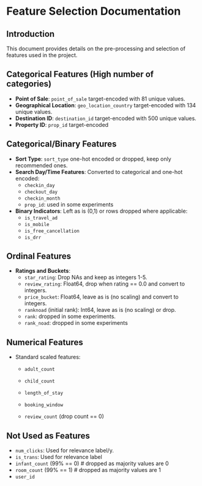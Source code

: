
# Feature Selection Documentation

## Introduction
This document provides details on the pre-processing and selection of features used in the project.

## Categorical Features (High number of categories)
- **Point of Sale**: `point_of_sale` target-encoded with 81 unique values.
- **Geographical Location**: `geo_location_country` target-encoded with 134 unique values.
- **Destination ID**: `destination_id` target-encoded with 500 unique values.
- **Property ID**: `prop_id` target-encoded

## Categorical/Binary Features
- **Sort Type**: `sort_type` one-hot encoded or dropped, keep only recommended ones.
- **Search Day/Time Features**: Converted to categorical and one-hot encoded:
  - `checkin_day`
  - `checkout_day`
  - `checkin_month`
  - `prop_id`: used in some experiments
- **Binary Indicators**: Left as is (0,1) or rows dropped where applicable:
  - `is_travel_ad`
  - `is_mobile`
  - `is_free_cancellation`
  - `is_drr`

## Ordinal Features
- **Ratings and Buckets**:
  - `star_rating`: Drop NAs and keep as integers 1-5.
  - `review_rating`: Float64, drop when rating == 0.0 and convert to integers.
  - `price_bucket`: Float64, leave as is (no scaling) and convert to integers.
  - `ranknoad` (initial rank): Int64, leave as is (no scaling) or drop.
  - `rank`: dropped in some experiments.
  - `rank_noad`: dropped in some experiments

## Numerical Features
- Standard scaled features:
  - `adult_count`
  - `child_count`
 
  - `length_of_stay`
  - `booking_window`
  - `review_count` (drop count == 0)

## Not Used as Features
- `num_clicks`: Used for relevance label/y.
- `is_trans`: Used for relevance label
- `infant_count` (99% == 0) # dropped as majority values are 0
- `room_count` (99% == 1) # dropped as majority values are 1
- `user_id`


